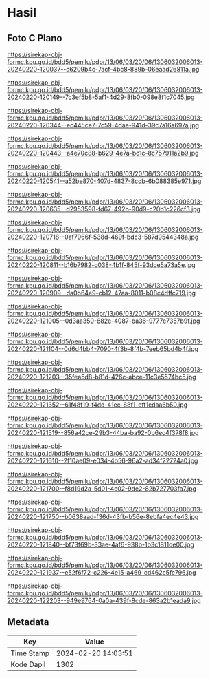 # Hasil

## Foto C Plano

https://sirekap-obj-formc.kpu.go.id/bdd5/pemilu/pdpr/13/06/03/20/06/1306032006013-20240220-120037--c6209b4c-7acf-4bc8-889b-06eaad26811a.jpg

https://sirekap-obj-formc.kpu.go.id/bdd5/pemilu/pdpr/13/06/03/20/06/1306032006013-20240220-120149--7c3ef5b8-5af1-4d29-8fb0-098e8f1c7045.jpg

https://sirekap-obj-formc.kpu.go.id/bdd5/pemilu/pdpr/13/06/03/20/06/1306032006013-20240220-120344--ec445ce7-7c59-4dae-941d-39c7a16a697a.jpg

https://sirekap-obj-formc.kpu.go.id/bdd5/pemilu/pdpr/13/06/03/20/06/1306032006013-20240220-120443--a4e70c88-b629-4e7a-bc1c-8c757911a2b9.jpg

https://sirekap-obj-formc.kpu.go.id/bdd5/pemilu/pdpr/13/06/03/20/06/1306032006013-20240220-120541--a52be870-407d-4837-8cdb-6b088385e971.jpg

https://sirekap-obj-formc.kpu.go.id/bdd5/pemilu/pdpr/13/06/03/20/06/1306032006013-20240220-120635--d2953598-fd67-492b-90d9-c20b1c226cf3.jpg

https://sirekap-obj-formc.kpu.go.id/bdd5/pemilu/pdpr/13/06/03/20/06/1306032006013-20240220-120718--0af7966f-538d-469f-bdc3-587d9544348a.jpg

https://sirekap-obj-formc.kpu.go.id/bdd5/pemilu/pdpr/13/06/03/20/06/1306032006013-20240220-120811--b16b7982-c038-4b1f-845f-93dce5a73a5e.jpg

https://sirekap-obj-formc.kpu.go.id/bdd5/pemilu/pdpr/13/06/03/20/06/1306032006013-20240220-120909--da0b64e9-cb12-47aa-8011-b08c4dffc719.jpg

https://sirekap-obj-formc.kpu.go.id/bdd5/pemilu/pdpr/13/06/03/20/06/1306032006013-20240220-121005--0d3aa350-682e-4087-ba36-9777e7357b9f.jpg

https://sirekap-obj-formc.kpu.go.id/bdd5/pemilu/pdpr/13/06/03/20/06/1306032006013-20240220-121104--0d6d4bb4-7090-4f3b-8f4b-7eeb65bd4b4f.jpg

https://sirekap-obj-formc.kpu.go.id/bdd5/pemilu/pdpr/13/06/03/20/06/1306032006013-20240220-121203--35fea5d8-b81d-426c-abce-11c3e5574bc5.jpg

https://sirekap-obj-formc.kpu.go.id/bdd5/pemilu/pdpr/13/06/03/20/06/1306032006013-20240220-121352--61f48f19-f4dd-41ec-88f1-eff1edaa6b50.jpg

https://sirekap-obj-formc.kpu.go.id/bdd5/pemilu/pdpr/13/06/03/20/06/1306032006013-20240220-121519--856a42ce-29b3-44ba-ba92-0b6ec4f378f8.jpg

https://sirekap-obj-formc.kpu.go.id/bdd5/pemilu/pdpr/13/06/03/20/06/1306032006013-20240220-121610--2f10ae09-e034-4b56-96a2-ad34f22724a0.jpg

https://sirekap-obj-formc.kpu.go.id/bdd5/pemilu/pdpr/13/06/03/20/06/1306032006013-20240220-121700--f8d19d2a-5d01-4c02-9de2-82b727703fa7.jpg

https://sirekap-obj-formc.kpu.go.id/bdd5/pemilu/pdpr/13/06/03/20/06/1306032006013-20240220-121750--b0638aad-f36d-43fb-b56e-8ebfa4ec4e43.jpg

https://sirekap-obj-formc.kpu.go.id/bdd5/pemilu/pdpr/13/06/03/20/06/1306032006013-20240220-121840--bf73f69b-33ae-4af6-938b-1b3c1811de00.jpg

https://sirekap-obj-formc.kpu.go.id/bdd5/pemilu/pdpr/13/06/03/20/06/1306032006013-20240220-121937--e52f6f72-c226-4e15-a469-cd462c5fc796.jpg

https://sirekap-obj-formc.kpu.go.id/bdd5/pemilu/pdpr/13/06/03/20/06/1306032006013-20240220-122203--949e9764-0a0a-439f-8cde-863a2b1eada9.jpg


## Metadata

| Key        | Value               |
| ---------- | ------------------- |
| Time Stamp | 2024-02-20 14:03:51 |
| Kode Dapil | 1302                |



